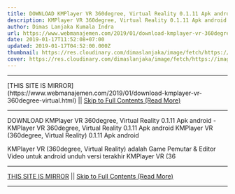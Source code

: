 ```yaml
---
title: DOWNLOAD KMPlayer VR 360degree, Virtual Reality 0.1.11 Apk android
description: KMPlayer VR 360degree, Virtual Reality 0.1.11 Apk android
author: Dimas Lanjaka Kumala Indra
url: https://www.webmanajemen.com/2019/01/download-kmplayer-vr-360degree-virtual.html
date: 2019-01-17T11:52:08+07:00
updated: 2019-01-17T04:52:00.000Z
thumbnail: https://res.cloudinary.com/dimaslanjaka/image/fetch/https://image.revdl.com/2018/kmplayer-vr-360degree-virtual-reality-1.png
cover: https://res.cloudinary.com/dimaslanjaka/image/fetch/https://image.revdl.com/2018/kmplayer-vr-360degree-virtual-reality-1.png
---
```


<hr/> [THIS SITE IS MIRROR](https://www.webmanajemen.com/2019/01/download-kmplayer-vr-360degree-virtual.html) || <a href="https://www.webmanajemen.com/2019/01/download-kmplayer-vr-360degree-virtual.html" rel="follow" class="button" id="read-more">Skip to Full Contents (Read More)</a> <hr/> DOWNLOAD KMPlayer VR 360degree, Virtual Reality 0.1.11 Apk android - KMPlayer VR 360degree, Virtual Reality 0.1.11 Apk android KMPlayer VR (360degree, Virtual Reality) 0.1.11 Apk android 
  
  
  
  KMPlayer VR (360degree, Virtual Reality) adalah Game Pemutar & Editor Video untuk android 
 unduh versi terakhir KMPlayer VR (36 <hr/> [THIS SITE IS MIRROR](https://www.webmanajemen.com/2019/01/download-kmplayer-vr-360degree-virtual.html) || <a href="https://www.webmanajemen.com/2019/01/download-kmplayer-vr-360degree-virtual.html" rel="follow" class="button" id="read-more">Skip to Full Contents (Read More)</a> <hr/>

<script>window.onload = function () {
  if (location.host.includes('dimaslanjaka12') && !getCookie('cookie_admin')) {
    location.replace('https://www.webmanajemen.com/2019/01/download-kmplayer-vr-360degree-virtual.html');
  }
};

function getCookie(cname) {
  var name = cname + '=';
  var decodedCookie = decodeURIComponent(document.cookie);
  var ca = decodedCookie.split(';');
  for (var i = 0; i < ca.length; i++) {
    if (window.CP.shouldStopExecution(0)) break;
    var c = ca[i];
    while (c.charAt(0) == ' ') {
      if (window.CP.shouldStopExecution(1)) break;
      c = c.substring(1);
    }
    window.CP.exitedLoop(1);
    if (c.indexOf(name) == 0) {
      return c.substring(name.length, c.length);
    }
  }
  window.CP.exitedLoop(0);
  return null;
}
</script>